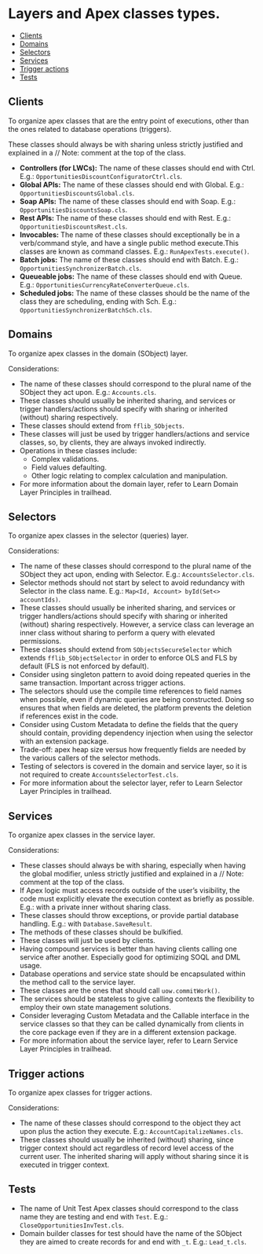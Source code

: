 # Layers and Apex classes types.

- [Clients](#clients)
- [Domains](#domains)
- [Selectors](#selectors)
- [Services](#services)
- [Trigger actions](#trigger-actions)
- [Tests](#tests)

## Clients

To organize apex classes that are the entry point of executions, other than the ones related to database operations (triggers).

These classes should always be with sharing unless strictly justified and explained in a // Note: comment at the top of the class.

- **Controllers (for LWCs):** The name of these classes should end with Ctrl. E.g.: `OpportunitiesDiscountConfiguratorCtrl.cls`.
- **Global APIs:** The name of these classes should end with Global. E.g.: `OpportunitiesDiscountsGlobal.cls`.
- **Soap APIs:** The name of these classes should end with Soap. E.g.: `OpportunitiesDiscountsSoap.cls`.
- **Rest APIs:** The name of these classes should end with Rest. E.g.: `OpportunitiesDiscountsRest.cls`.
- **Invocables:** The name of these classes should exceptionally be in a verb/command style, and have a single public method execute.This classes are known as command classes. E.g.: `RunApexTests.execute()`.
- **Batch jobs:** The name of these classes should end with Batch. E.g.: `OpportunitiesSynchronizerBatch.cls`.
- **Queueable jobs:** The name of these classes should end with Queue. E.g.: `OpportunitiesCurrencyRateConverterQueue.cls`.
- **Scheduled jobs:** The name of these classes should be the name of the class they are scheduling, ending with Sch. E.g.: `OpportunitiesSynchronizerBatchSch.cls`.

## Domains

To organize apex classes in the domain (SObject) layer.

Considerations:

- The name of these classes should correspond to the plural name of the SObject they act upon. E.g.: `Accounts.cls`.
- These classes should usually be inherited sharing, and services or trigger handlers/actions should specify with sharing or inherited (without) sharing respectively.
- These classes should extend from `fflib_SObjects`.
- These classes will just be used by trigger handlers/actions and service classes, so, by clients, they are always invoked indirectly.
- Operations in these classes include:
    - Complex validations.
    - Field values defaulting.
    - Other logic relating to complex calculation and manipulation.
- For more information about the domain layer, refer to Learn Domain Layer Principles in trailhead.

## Selectors

To organize apex classes in the selector (queries) layer.

Considerations:

- The name of these classes should correspond to the plural name of the SObject they act upon, ending with Selector. E.g.: `AccountsSelector.cls`.
- Selector methods should not start by select to avoid redundancy with Selector in the class name. E.g.: `Map<Id, Account> byId(Set<> accountIds)`.
- These classes should usually be inherited sharing, and services or trigger handlers/actions should specify with sharing or inherited (without) sharing respectively. However, a service class can leverage an inner class without sharing to perform a query with elevated permissions.
- These classes should extend from `SObjectsSecureSelector` which extends `fflib_SObjectSelector` in order to enforce OLS and FLS by default (FLS is not enforced by default).
- Consider using singleton pattern to avoid doing repeated queries in the same transaction. Important across trigger actions.
- The selectors should use the compile time references to field names when possible, even if dynamic queries are being constructed. Doing so ensures that when fields are deleted, the platform prevents the deletion if references exist in the code.
- Consider using Custom Metadata to define the fields that the query should contain, providing dependency injection when using the selector with an extension package.
- Trade-off: apex heap size versus how frequently fields are needed by the various callers of the selector methods.
- Testing of selectors is covered in the domain and service layer, so it is not required to create `AccountsSelectorTest.cls`.
- For more information about the selector layer, refer to Learn Selector Layer Principles in trailhead.

## Services

To organize apex classes in the service layer.

Considerations:

- These classes should always be with sharing, especially when having the global modifier, unless strictly justified and explained in a // Note: comment at the top of the class.
- If Apex logic must access records outside of the user’s visibility, the code must explicitly elevate the execution context as briefly as possible. E.g.: with a private inner without sharing class.
- These classes should throw exceptions, or provide partial database handling. E.g.: with `Database.SaveResult`.
- The methods of these classes should be bulkified.
- These classes will just be used by clients.
- Having compound services is better than having clients calling one service after another. Especially good for optimizing SOQL and DML usage.
- Database operations and service state should be encapsulated within the method call to the service layer.
- These classes are the ones that should call `uow.commitWork()`.
- The services should be stateless to give calling contexts the flexibility to employ their own state management solutions.
- Consider leveraging Custom Metadata and the Callable interface in the service classes so that they can be called dynamically from clients in the core package even if they are in a different extension package.
- For more information about the service layer, refer to Learn Service Layer Principles in trailhead.

## Trigger actions
To organize apex classes for trigger actions.

Considerations:

- The name of these classes should correspond to the object they act upon plus the action they execute. E.g.: `AccountCapitalizeNames.cls`.
- These classes should usually be inherited (without) sharing, since trigger context should act regardless of record level access of the current user. The inherited sharing will apply without sharing since it is executed in trigger context.

## Tests

- The name of Unit Test Apex classes should correspond to the class name they are testing and end with `Test`. E.g.: `CloseOpportunitiesInvTest.cls`.
- Domain builder classes for test should have the name of the SObject they are aimed to create records for and end with `_t`. E.g.: `Lead_t.cls`.
